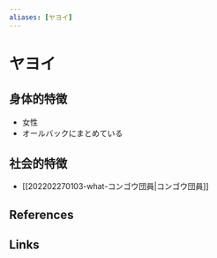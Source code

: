 ```yaml
---
aliases: [ヤヨイ]
---
```

# ヤヨイ

## 身体的特徴

- 女性
- オールバックにまとめている


## 社会的特徴

- [[202202270103-what-コンゴウ団員|コンゴウ団員]]

## References



## Links


